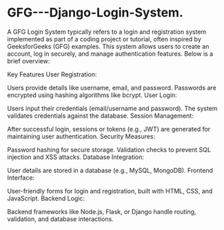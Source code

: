 # GFG---Django-Login-System.
A GFG Login System typically refers to a login and registration system implemented as part of a coding project or tutorial, often inspired by GeeksforGeeks (GFG) examples. This system allows users to create an account, log in securely, and manage authentication features. Below is a brief overview:

Key Features
User  Registration:

Users  provide details  like username, email,  and password.
Passwords are encrypted using  hashing algorithms like bcrypt.
User Login:

Users input their credentials  (email/username and password).
The system validates credentials against the database.
Session Management: 

After successful login, sessions or tokens (e.g., JWT) are generated for maintaining user authentication.
Security Measures:

Password hashing for secure storage.
Validation checks to prevent SQL injection and XSS attacks.
Database Integration:

User details are stored  in a database (e.g., MySQL, MongoDB).
Frontend Interface:

User-friendly forms for login  and registration, built with HTML, CSS, and JavaScript.
Backend Logic:

Backend frameworks like Node.js, Flask, or Django handle routing, validation, and database interactions.
